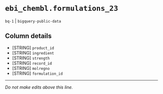# `ebi_chembl.formulations_23`
`bq-1` | `bigquery-public-data`

## Column details
* [STRING]    `product_id`
* [STRING]    `ingredient`
* [STRING]    `strength`
* [STRING]    `record_id`
* [STRING]    `molregno`
* [STRING]    `formulation_id`

-------------------------------------------------------------------------------
*Do not make edits above this line.*
